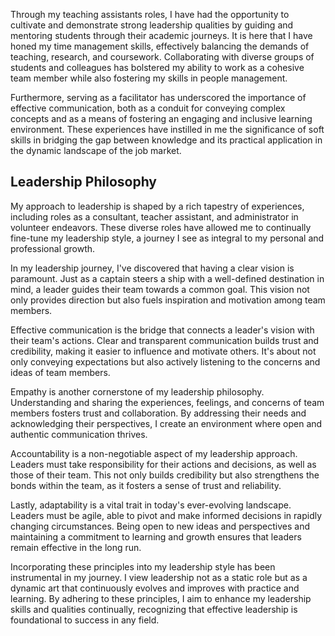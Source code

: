 Through my teaching assistants roles, I have had the opportunity to cultivate and demonstrate strong leadership qualities by guiding and mentoring students through their academic journeys. It is here that I have honed my time management skills, effectively balancing the demands of teaching, research, and coursework. Collaborating with diverse groups of students and colleagues has bolstered my ability to work as a cohesive team member while also fostering my skills in people management.

Furthermore, serving as a facilitator has underscored the importance of effective communication, both as a conduit for conveying complex concepts and as a means of fostering an engaging and inclusive learning environment. These experiences have instilled in me the significance of soft skills in bridging the gap between knowledge and its practical application in the dynamic landscape of the job market.

## Leadership Philosophy
My approach to leadership is shaped by a rich tapestry of experiences, including roles as a consultant, teacher assistant, and administrator in volunteer endeavors. These diverse roles have allowed me to continually fine-tune my leadership style, a journey I see as integral to my personal and professional growth.

In my leadership journey, I've discovered that having a clear vision is paramount. Just as a captain steers a ship with a well-defined destination in mind, a leader guides their team towards a common goal. This vision not only provides direction but also fuels inspiration and motivation among team members.

Effective communication is the bridge that connects a leader's vision with their team's actions. Clear and transparent communication builds trust and credibility, making it easier to influence and motivate others. It's about not only conveying expectations but also actively listening to the concerns and ideas of team members.

Empathy is another cornerstone of my leadership philosophy. Understanding and sharing the experiences, feelings, and concerns of team members fosters trust and collaboration. By addressing their needs and acknowledging their perspectives, I create an environment where open and authentic communication thrives.

Accountability is a non-negotiable aspect of my leadership approach. Leaders must take responsibility for their actions and decisions, as well as those of their team. This not only builds credibility but also strengthens the bonds within the team, as it fosters a sense of trust and reliability.

Lastly, adaptability is a vital trait in today's ever-evolving landscape. Leaders must be agile, able to pivot and make informed decisions in rapidly changing circumstances. Being open to new ideas and perspectives and maintaining a commitment to learning and growth ensures that leaders remain effective in the long run.

Incorporating these principles into my leadership style has been instrumental in my journey. I view leadership not as a static role but as a dynamic art that continuously evolves and improves with practice and learning. By adhering to these principles, I aim to enhance my leadership skills and qualities continually, recognizing that effective leadership is foundational to success in any field.




